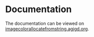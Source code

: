 # Documentation

The documentation can be viewed on [imagecolorallocatefromstring.agjgd.org](https://imagecolorallocatefromstring.agjgd.org/).
